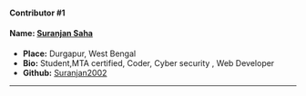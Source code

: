 #### Contributor #1
#### Name: [Suranjan Saha](https://github.com/Suranjan2002)
- **Place:** Durgapur, West Bengal
- **Bio:** Student,MTA certified, Coder, Cyber security , Web Developer
- **Github:** [Suranjan2002](https://github.com/Suranjan2002)
---
